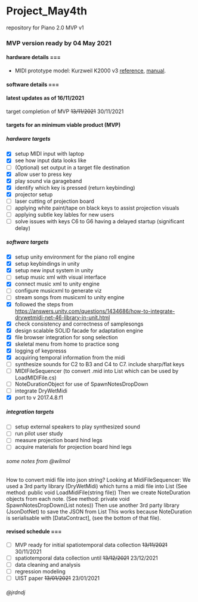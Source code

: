 # Project_May4th
repository for Piano 2.0 MVP v1

### MVP version ready by 04 May 2021


#### hardware details ===
- MIDI prototype model: Kurzweil K2000 v3 [reference](https://kurzweil.com/k2000/#faqs), [manual](https://kurzweil.com/wp-content/uploads/2019/10/Setup_Mode.pdf).

#### software details ===

#### latest updates as of 16/11/2021

target completion of MVP ~~13/11/2021~~ 30/11/2021


#### targets for an minimum viable product (MVP) 

##### hardware targets
- [x] setup MIDI input with laptop
- [x] see how input data looks like
- [ ] \(Optional) set output in a target file destination
- [x] allow user to press key
- [x] play sound via garageband
- [x] identify which key is pressed (return keybinding) 
- [x] projector setup
- [ ] laser cutting of projection board
- [ ] applying white paint/tape on black keys to assist projection visuals
- [ ] applying subtle key lables for new users
- [ ] solve issues with keys C6 to G6 having a delayed startup (significant delay)

##### software targets 
- [x] setup unity environment for the piano roll engine
- [x] setup keybindings in unity
- [x] setup new input system in unity
- [ ] setup music xml with visual interface
- [x] connect music xml to unity engine
- [ ] configure musicxml to generate viz
- [ ] stream songs from musicxml to unity engine
- [x] followed the steps from https://answers.unity.com/questions/1434686/how-to-integrate-drywetmidi-net-46-library-in-unit.html 
- [x] check consistency and correctness of samplesongs
- [x] design scalable SOLID facade for adaptation engine
- [x] file browser integration for song selection
- [x] skeletal menu from home to practice song
- [x] logging of keypresss
- [x] acquiring temporal information from the midi
- [ ] synthesize sounds for C2 to B3 and C4 to C7. include sharp/flat keys 
- [ ] MIDIFileSequencer (to convert .mid into List<Node> which can be used by LoadMIDIFile.cs)
- [ ] NoteDurationObject for use of SpawnNotesDropDown 
- [ ] integrate DryWetMidi
- [x] port to v 2017.4.8.f1 

##### integration targets
- [ ] setup external speakers to play synthesized sound
- [ ] run pilot user study 
- [ ] measure projection board hind legs
- [ ] acquire materials for projection board hind legs 

###### some notes from @wilmol

How to convert midi file into json string?
Looking at MidiFileSequencer:
We used a 3rd party library (DryWetMidi) which turns a midi file into List<Note> (See method: public void LoadMidiFile(string file))
Then we create NoteDuration objects from each note. (See method: private void SpawnNotesDropDown(List<Note> notes))
Then use another 3rd party library (JsonDotNet) to save the JSON from List<NoteDuration> This works because NoteDuration is serialisable with [DataContract], (see the bottom of that file).

 
#### revised schedule ===
- [ ] MVP ready for initial spatiotemporal data collection ~~13/11/2021~~ 30/11/2021
- [ ] spatiotemporal data collection until ~~13/12/2021~~ 23/12/2021
- [ ] data cleaning and analysis
- [ ] regression modeling
- [ ] UIST paper ~~13/01/2021~~ 23/01/2021
  
###### @jrdndj

